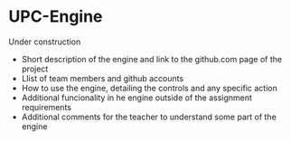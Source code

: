 # UPC-Engine

Under construction
- Short description of the engine and link to the github.com page of the project
- Llist of team members and github accounts
- How to use the engine, detailing the controls and any specific action
- Additional funcionality in he engine outside of the assignment requirements
- Additional comments for the teacher to understand some part of the engine
